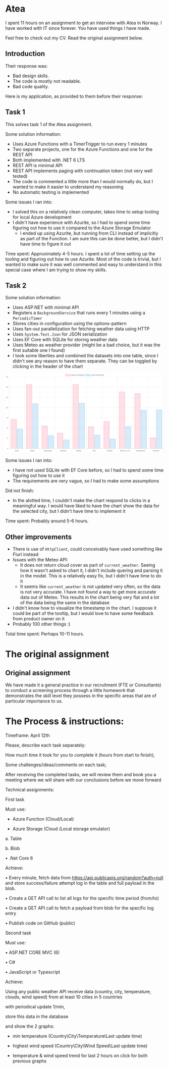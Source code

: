 # Atea

I spent 11 hours on an assignment to get an interview with Atea in Norway. I have worked with IT since forever. You have used things I have made.

Feel free to check out my CV. Read the original assignment below.

## Introduction

Their response was:

* Bad design skills.
* The code is mostly not readable.
* Bad code quality.

Here is my application, as provided to them before their response:

## Task 1

This solves task 1 of the Atea assignment.

Some solution information:

- Uses Azure Functions with a TimerTrigger to run every 1 minutes
- Two separate projects, one for the Azure Functions and one for the REST API
- Both implemented with .NET 6 LTS
- REST API is minimal API
- REST API implements paging with continuation token (not very well tested)
- The code is commented a little more than I would normally do, but I wanted to make it easier to understand my reasoning
- No automatic testing is implemented

Some issues I ran into:

- I solved this on a relatively clean computer, takes time to setup tooling for local Azure development
- I didn't have experience with Azurite, so I had to spend some time figuring out how to use it compared to the Azure Storage Emulator
    - I ended up using Azurite, but running from CLI instead of implicitly as part of the Function. I am sure this can be done better, but I didn't have time to figure it out

Time spent: Approximately 4-5 hours. I spent a lot of time setting up the tooling and figuring out how to use Azurite. Most of the code is trivial, but I wanted to make sure it was well commented and easy to understand in this special case where I am trying to show my skills.

## Task 2

Some solution information:

- Uses ASP.NET with minimal API
- Registers a `BackgroundService` that runs every 1 minutes using a `PeriodicTimer`
- Stores cities in configuration using the options-pattern
- Uses fan-out parallelization for fetching weather data using HTTP
- Uses `System.Text.Json` for JSON serialization
- Uses EF Core with SQLite for storing weather data
- Uses Meteo as weather provider (might be a bad choice, but it was the first suitable one I found)
- I took some liberties and combined the datasets into one table, since I didn't see any reason to have them separate. They can be toggled by clicking in the header of the chart

![Screenshot of the chart](./content/Screenshot%202023-04-12%20102000.jpg)

Some issues I ran into:

- I have not used SQLite with EF Core before, so I had to spend some time figuring out how to use it
- The requirements are very vague, so I had to make some assumptions

Did not finish:

- In the alotted time, I couldn't make the chart respond to clicks in a meaningful way. I would have liked to have the chart show the data for the selected city, but I didn't have time to implement it

Time spent: Probably around 5-6 hours.

## Other improvements

- There is use of `HttpClient`, could conceivably have used something like Flurl instead
- Issues with the Meteo API:
    - It does not return cloud cover as part of `current_weather`. Seeing how it wasn't asked to chart it, I didn't include quering and parsing it in the model. This is a relatively easy fix, but I didn't have time to do it
    - It seems like `current_weather` is not updated very often, so the data is not very accurate. I have not found a way to get more accurate data out of Meteo. This results in the chart being very flat and a lot of the data being the same in the database
- I didn't know how to visualize the timestamp in the chart. I suppose it could be part of the tooltip, but I would love to have some feedback from product owner on it
- Probably 100 other things :)

Total time spent: Perhaps 10-11 hours.

# The original assignment

## Original assignment

We have made it a general practice in our recruitment (FTE or Consultants) to conduct a screening process through a little homework that demonstrates the skill level they possess in the specific areas that are of particular importance to us.

# The Process & instructions:

Timeframe: April 12th

Please, describe each task separately:

How much time it took for you to complete it (hours from start to finish);

Some challenges/ideas/comments on each task;

After receiving the completed tasks, we will review them and book you a  meeting where we will share with our conclusions before we move forward

Technical assignments:

First task

Must use:

- Azure Function (Cloud/Local)

- Azure Storage (Cloud /Local storage emulator)

a.        	Table

b.        	Blob

•         	.Net Core 6

Achieve:

•         	Every minute, fetch data from https://api.publicapis.org/random?auth=null and store success/failure attempt log in the table and full payload in the blob.

•         	Create a GET API call to list all logs for the specific time period (from/to)

•         	Create a GET API call to fetch a payload from blob for the specific log entry

•         	Publish code on GitHub (public)

 

Second task

 

Must use:

•             ASP.NET CORE MVC (6)

•         	C#

•         	JavaScript or Typescript

Achieve:

Using any public weather API receive data (country, city, temperature, clouds, wind speed) from at least 10 cities in 5 countries

with periodical update 1/min,

store this data in the database

and show the 2 graphs:

- min temperature (Country\City\Temperature\Last update time)

- highest wind speed (Country\City\Wind Speed\Last update time)

- temperature & wind speed trend for last 2 hours on click for both previous graphs
